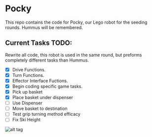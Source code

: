 # Pocky
This repo contains the code for Pocky, our Lego robot for the seeding rounds. Hummus will be remembered.

## Current Tasks TODO:
Rewrite all code, this robot is used in the same round, but preforms completely different tasks than Hummus.
 - [x] Drive Functions.
 - [x] Turn Functions.
 - [x] Effector Interface Fuctions.
 - [x] Begin coding specific game tasks.
  - [x] Pick up basket
  - [x] Place basket under dispenser
  - [ ] Use Dispenser
  - [ ] Move basket to destination
 - [ ] Test grip turning method efficacy
 - [ ] Fix Ski Height

![alt tag](https://raw.githubusercontent.com/ESDRobotics/Pocky/master/Pocky.jpg)
